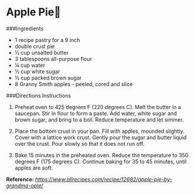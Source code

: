 # Apple Pie:apple:

###Ingredients

 - 1 recipe pastry for a 9 inch
 -  double crust pie
 -  ½ cup unsalted butter
 -  3 tablespoons all-purpose flour
 -  ¼ cup water
 -  ½ cup white sugar
 -  ½ cup packed brown sugar
 -  8 Granny Smith apples - peeled, cored and slice

###Directions Instructions 

1. Preheat oven to 425 degrees F (220 degrees C). Melt the butter in a saucepan. Stir in flour to form a paste. Add water, white sugar and brown sugar, and bring to a boil. Reduce temperature and let simmer.


2. Place the bottom crust in your pan. Fill with apples, mounded slightly. Cover with a lattice work crust. Gently pour the sugar and butter liquid over the crust. Pour slowly so that it does not run off.


3. Bake 15 minutes in the preheated oven. Reduce the temperature to 350 degrees F (175 degrees C). Continue baking for 35 to 45 minutes, until apples are soft.


**Reference:** *https://www.allrecipes.com/recipe/12682/apple-pie-by-grandma-ople/* 

